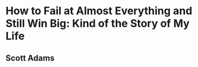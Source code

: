 # How to Fail at Almost Everything and Still Win Big: Kind of the Story of My Life

## Scott Adams


